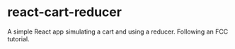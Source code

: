 # react-cart-reducer
A simple React app simulating a cart and using a reducer. Following an FCC tutorial.
